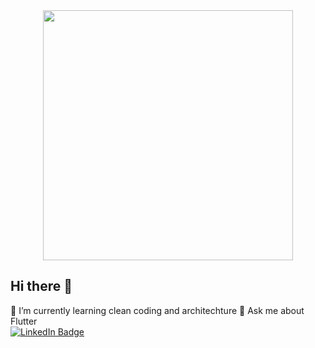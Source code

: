 <div id="header" align="center">
  <img src="https://media2.giphy.com/media/h408T6Y5GfmXBKW62l/giphy.gif?cid=ecf05e47f5mvwues58x4jaeazrdraio5zqg3xngrje8ny5ht&rid=giphy.gif&ct=g" width="400"/>
</div>
<h2>Hi there 👋</h2>
🌱 I’m currently learning clean coding and architechture
💬 Ask me about Flutter

<div id="badges">
  <a href="https://www.linkedin.com/in/tayyab-ahmed-a51959197/" target="_blank">
    <img src="https://img.shields.io/badge/LinkedIn-blue?style=for-the-badge&logo=linkedin&logoColor=white" alt="LinkedIn Badge"/>
  </a>
</div>
